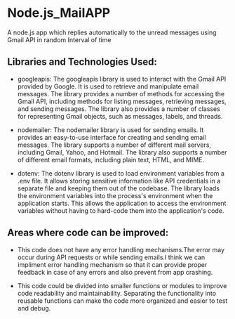 # Node.js_MailAPP
A node.js app which replies automatically to the unread messages using Gmail API in random Interval of time

## Libraries and Technologies Used:

* googleapis:
The googleapis library is used to interact with the Gmail API provided by Google. It is used to retrieve and manipulate email messages. The library provides a number of methods for accessing the Gmail API, including methods for listing messages, retrieving messages, and sending messages. The library also provides a number of classes for representing Gmail objects, such as messages, labels, and threads.

* nodemailer:
The nodemailer library is used for sending emails. It provides an easy-to-use interface for creating and sending email messages. The library supports a number of different mail servers, including Gmail, Yahoo, and Hotmail. The library also supports a number of different email formats, including plain text, HTML, and MIME.

* dotenv:
The dotenv library is used to load environment variables from a .env file. It allows storing sensitive information like API credentials in a separate file and keeping them out of the codebase. The library loads the environment variables into the process's environment when the application starts. This allows the application to access the environment variables without having to hard-code them into the application's code.

##  Areas where code can be improved:

* This code does not have any error handling mechanisms.The error may occur during API requests or while sending emails.I think we can impliment error handling mechanism so that it can provide proper feedback in case of any errors and also prevent from app crashing.

* This code could be divided into smaller functions or modules to improve code readability and maintainability. Separating the functionality into reusable functions can make the code more organized and easier to test and debug.


